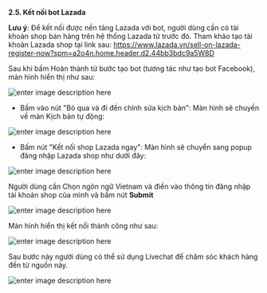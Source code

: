 **2.5. Kết nối bot Lazada**

**Lưu ý**: Để kết nối được nền tảng Lazada với bot, người dùng cần có tài khoản shop bán hàng trên hệ thống Lazada từ trước đó. Tham khảo tạo tài khoản Lazada shop tại link sau: https://www.lazada.vn/sell-on-lazada-register-now?spm=a2o4n.home.header.d2.44bb3bdc9a5W8D

Sau khi bấm Hoàn thành từ bước tạo bot (tương tác như tạo bot Facebook), màn hình hiển thị như sau:

![enter image description here](https://chatbizfly.mediacdn.vn/2023/02/13/chatbot/img_25jpg1676277516.jpg)

-   Bấm vào nút "Bỏ qua và đi đến chỉnh sửa kịch bản": Màn hình sẽ chuyền về màn Kịch bản tự động:

![enter image description here](https://chatbizfly.mediacdn.vn/2023/02/13/chatbot/img_26jpg1676277653.jpg)

-   Bấm nút "Kết nối shop Lazada ngay": Màn hình sẽ chuyển sang popup đăng nhập Lazada shop như dưới đây:

![enter image description here](https://chatbizfly.mediacdn.vn/2023/02/13/chatbot/img_27jpg1676277763.jpg)

Người dùng cần Chọn ngôn ngữ Vietnam và điền vào thông tin đăng nhập tài khoản shop của mình và bấm nút **Submit**

![enter image description here](https://chatbizfly.mediacdn.vn/2023/02/13/chatbot/img_28jpg1676277892.jpg)

Màn hình hiển thị kết nối thành công như sau: 

![enter image description here](https://chatbizfly.mediacdn.vn/2023/02/13/chatbot/img_29jpg1676278006.jpg)

Sau bước này người dùng có thể sử dụng Livechat để chăm sóc khách hàng đến từ nguồn này.

![enter image description here](https://chatbizfly.mediacdn.vn/2023/02/13/chatbot/img_30jpg1676278084.jpg)

